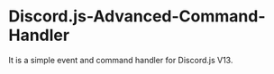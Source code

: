 # Discord.js-Advanced-Command-Handler

It is a simple event and command handler for Discord.js V13. 
